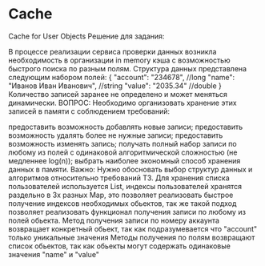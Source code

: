 # Cache
Cache for User Objects
Решение для задания:

В процессе реализации сервиса проверки данных возникла необходимость в организации in memory кэша с возможностью быстрого поиска по разным полям. Структура данных представлена следующим набором полей: { "account": "234678", //long "name": "Иванов Иван Иванович", //string "value": "2035.34" //double } Количество записей заранее не определено и может меняться динамически. ВОПРОС: Необходимо организовать хранение этих записей в памяти с соблюдением требований:

предоставить возможность добавлять новые записи;
предоставить возможность удалять более не нужные записи;
предоставить возможность изменять запись;
получать полный набор записи по любому из полей с одинаковой алгоритмической сложностью (не медленнее log(n));
выбрать наиболее экономный способ хранения данных в памяти. Важно: Нужно обосновать выбор структур данных и алгоритмов относительно требований ТЗ.
Для хранения списка пользователей используется List, индексы пользователей хранятся раздельно в 3х разных Map, это позволяет реализовать быстрое получение индексов необходимых обьектов, так же такой подход позволяет реализовать функционал получения записи по любому из полей обьекта. Метод получения записи по номеру аккаунта возвращает конкретный обьект, так как подразумевается что "account" только уникальные значения Методы получения по полям возвращают список обьектов, так как обьекты могут содержать одинаковые значения "name" и "value"

